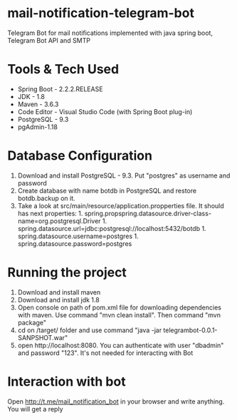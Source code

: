 # mail-notification-telegram-bot
Telegram Bot for mail notifications implemented with java spring boot, Telegram Bot API and SMTP

# Tools & Tech Used
  * Spring Boot - 2.2.2.RELEASE
  * JDK - 1.8 
  * Maven - 3.6.3
  * Code Editor - Visual Studio Code (with Spring Boot plug-in)
  * PostgreSQL - 9.3
  * pgAdmin-1.18
  
# Database Configuration
  1. Download and install PostgreSQL - 9.3. Put "postgres" as username and password
  1. Create database with name botdb in PostgreSQL and restore botdb.backup on it. 
  1. Take a look at src/main/resource/application.propperties file. It should has next properties: 
    1. spring.propspring.datasource.driver-class-name=org.postgresql.Driver
    1. spring.datasource.url=jdbc:postgresql://localhost:5432/botdb
    1. spring.datasource.username=postgres
    1. spring.datasource.password=postgres
  
# Running the project
   1. Download and install maven 
   1. Download and install jdk 1.8 
   1. Open console on path of pom.xml file for downloading dependencies with maven. Use command "mvn clean install". 
   Then command "mvn package"
   1. cd on /target/ folder and  use command "java -jar telegrambot-0.0.1-SANPSHOT.war"
   1. open http://localhost:8080. You can authenticate with user "dbadmin" and password "123". It's not needed for interacting with Bot
   
# Interaction with bot 
  Open http://t.me/mail_notification_bot in your browser and write anything. You will get a reply
   




